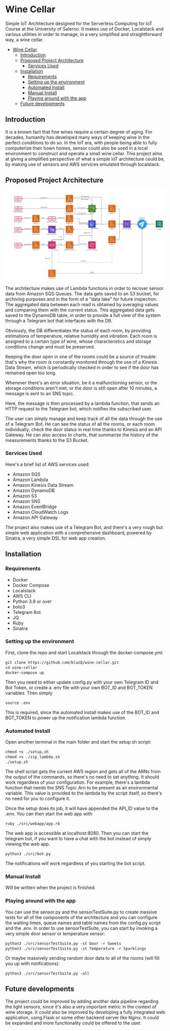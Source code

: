 # Wine Cellar

Simple IoT Architecture designed for the Serverless Computing for IoT Course at the University of Salerno.
It makes use of Docker, Localstack and various utilities in order to manage, in a very simplified and straightforward way, a wine cellar.

- [Wine Cellar](#wine-cellar)
  - [Introduction](#introduction)
  - [Proposed Project Architecture](#proposed-project-architecture)
    - [Services Used](#services-used)
  - [Installation](#installation)
    - [Requirements](#requirements)
    - [Setting up the environment](#setting-up-the-environment)
    - [Automated Install](#automated-install)
    - [Manual Install](#manual-install)
    - [Playing around with the app](#playing-around-with-the-app)
  - [Future developments](#future-developments)

## Introduction

It is a known fact that fine wines require a certain degree of aging. For decades, humanity has developed many ways of keeping wine in the perfect conditions to do so.
In the IoT era, with people being able to fully computerize their hown homes, sensor could also be used in a local environment to construct and operate a small wine cellar.
This project aims at giving a simplified perspective of what a simple IoT architecture could be, by making use of sensors and AWS services emulated through localstack.

## Proposed Project Architecture

![Architecture Image](./images/SCIOT-Project.jpg "Project Architecture")

The architecture makes use of Lambda functions in order to recover sensor data from Amazon SQS Queues.
The data gets saved to an S3 bucket, for archiving purposes and in the form of a "data lake" for future inspection.
The aggregated data between each read is obtained by averaging values and comparing them with the current status. This aggregated data gets saved to the DynamoDB table, in order to provide a full view of the system through a Telegram bot that interfaces with the DB.

Obviously, the DB differentiates the status of each room, by providing estimations of temperature, relative humidity and vibration. Each room is assigned to a certain type of wine, whose characteristics and storage conditions change and must be preserved.

Keeping the door open in one of the rooms could be a source of trouble: that's why the room is constantly monitored through the use of a Kinesis Data Stream, which is periodically checked in order to see if the door has remained open too long.

Whenever there's an error situation, be it a malfunctioning sensor, or the storage conditions aren't met, or the door is still open after 10 minutes, a message is sent to an SNS topic.

Here, the message is then processed by a lambda function, that sends an HTTP request to the Telegram bot, which notifies the subscribed user.

The user can simply manage and keep track of all the data through the use of a Telegram Bot.
He can see the status of all the rooms, or each room individually, check the door status in real time thanks to Kinesis and an API Gateway.
He can also access to charts, that summarize the history of the measurements thanks to the S3 Bucket.

### Services Used

Here's a brief list of AWS services used:

- Amazon SQS
- Amazon Lambda
- Amazon Kinesis Data Stream
- Amazon DynamoDB
- Amazon S3
- Amazon SNS
- Amazon EventBridge
- Amazon CloudWatch Logs
- Amazon API Gateway

The project also makes use of a Telegram Bot, and there's a very rough but simple web application with a comprehensive dashboard, powered by Sinatra, a very simple DSL for web app creation.

## Installation

### Requirements

- Docker
- Docker Compose
- Localstack
- AWS CLI
- Python 3.9 or over
- boto3
- Telegram Bot
- JQ
- Ruby
- Sinatra

### Setting up the environment

First, clone the repo and start Localstack through the docker-compose.yml.

```shell
git clone https://github.com/blazQ/wine-cellar.git
cd wine-cellar
docker-compose up
```

Then you need to either update config.py with your own Telegram ID and Bot Token, or create a .env file with your own BOT_ID and BOT_TOKEN variables.
Then simply

```shell
source .env
```

This is required, since the automated install makes use of the BOT_ID and BOT_TOKEN to power up the notification lambda function.

### Automated Install

Open another terminal in the main folder and start the setup.sh script:

```shell
chmod +x ./setup,sh
chmod +x ./zip_lambda.sh
./setup.sh
```

The shell script gets the current AWS region and gets all of the ARNs from the output of the commands, so there's no need to set anything. It should work regardless of your configuration.
For example, there's a lambda function that needs the SNS Topic Arn to be present as an environmental variable. This value is provided to the lambda by the script itself, so there's no need for you to configure it.

Once the setup does its job, it will have appended the API_ID value to the .env.
You can then start the web app with:

```shell
ruby ./src/webapp/app.rb
```

The web app is accessible at localhost:8080.
Then you can start the telegram bot, if you want to have a chat with the bot instead of simply viewing the web app.

```shell
python3 ./src/bot.py
```

The notifications will work regardless of you starting the bot script.

### Manual Install

Will be written when the project is finished.

### Playing around with the app

You can use the sensor.py and the sensorTestSuite.py to create massive tests for all of the components of the architecture and you can configure the waiting times, queue names and table names from the config.py script and the .env.
In order to use sensorTestSuite, you can start by invoking a very simple door sensor or temperature sensor:

```shell
python3 ./src/sensorTestSuite.py -st Door -r Sweets
python3 ./src/sensorTestSuite.py -st Temperature -r Sparklings
```

Or maybe massively sending random door data to all of the rooms (will fill you up with notifications):

```shell
python3 ./src/sensorTestSuite.py -all
```

## Future developments

The project could be improved by adding another data pipeline regarding the light sensors, since it's also a very important metric in the context of wine storage.
It could also be improved by developing a fully integrated web application, using Flask or some other backend server like Nginx.
It could be expanded and more functionality could be offered to the user.
